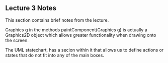 ## Lecture 3 Notes

This section contains brief notes from the lecture.

Graphics g in the methods paintComponent(Graphics g) is actually a Graphics2D object which allows greater functionality when drawing onto the screen.

The UML statechart, has a secion within it that allows us to define actions or states that do not fit into any of the main boxes. 
